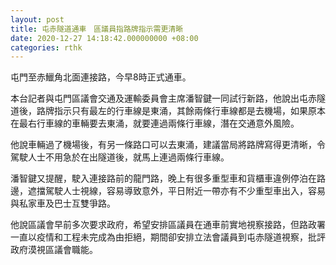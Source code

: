 ```yaml
---
layout: post
title: 屯赤隧道通車　區議員指路牌指示需更清晰
date: 2020-12-27 14:18:42.000000000 +08:00
categories: rthk
---
```


屯門至赤鱲角北面連接路，今早8時正式通車。

本台記者與屯門區議會交通及運輸委員會主席潘智鍵一同試行新路，他說出屯赤隧道後，路牌指示只有最左的行車線是東涌，其餘兩條行車線都是去機場，如果原本在最右行車線的車輛要去東涌，就要連過兩條行車線，潛在交通意外風險。

他說車輛過了機場後，有另一條路口可以去東涌，建議當局將路牌寫得更清晰，令駕駛人士不用急於在出隧道後，就馬上連過兩條行車線。

潘智鍵又提醒，駛入連接路前的龍門路，晚上有很多重型車和貨櫃車違例停泊在路邊，遮擋駕駛人士視線，容易導致意外，平日附近一帶亦有不少重型車出入，容易與私家車及巴士互雙爭路。

他說區議會早前多次要求政府，希望安排區議員在通車前實地視察接路，但路政署一直以疫情和工程未完成為由拒絕，期間卻安排立法會議員到屯赤隧道視察，批評政府漠視區議會職能。
